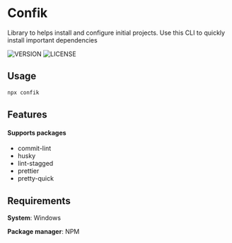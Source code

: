 # Confik

Library to helps install and configure initial projects. Use this CLI to quickly install important dependencies

![VERSION](https://img.shields.io/npm/v/confik)
![LICENSE](https://img.shields.io/npm/l/confik)

## Usage

```bash
npx confik
```

## Features

#### Supports packages

- commit-lint
- husky
- lint-stagged
- prettier
- pretty-quick

## Requirements

**System**: Windows

**Package manager**: NPM
